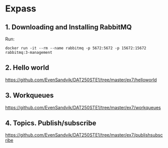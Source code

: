 # Expass

## 1. Downloading and Installing RabbitMQ
Run:
```
docker run -it --rm --name rabbitmq -p 5672:5672 -p 15672:15672 rabbitmq:3-management
```
## 2. Hello world
https://github.com/EvenSandvik/DAT250STE1/tree/master/ex7/helloworld

## 3. Workqueues
https://github.com/EvenSandvik/DAT250STE1/tree/master/ex7/workqueues

## 4. Topics. Publish/subscribe
https://github.com/EvenSandvik/DAT250STE1/tree/master/ex7/publishsubscribe
